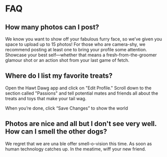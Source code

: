 # FAQ

## How many photos can I post?
 
We know you want to show off your fabulous furry face, so we’ve given you space to upload up to 15 photos! 
For those who are camera-shy, we recommend posting at least one to bring your profile some attention. 
Showcase your best self—whether that means a fresh-from-the-groomer glamour shot or an action shot from your last game of fetch.

## Where do I list my favorite treats?
 
Open the Hawt Dawg app and click on "Edit Profile." 
Scroll down to the section called "Passions" and tell potential mates and friends all about the treats and toys that make your tail wag. 
 
When you’re done, click “Save Changes” to show the world

## Photos are nice and all but I don't see very well. How can I smell the other dogs?

We regret that we are una ble offer smell-o-vision this time.
As soon as human technology catches up.
In the meatime, wiff your new friend.
